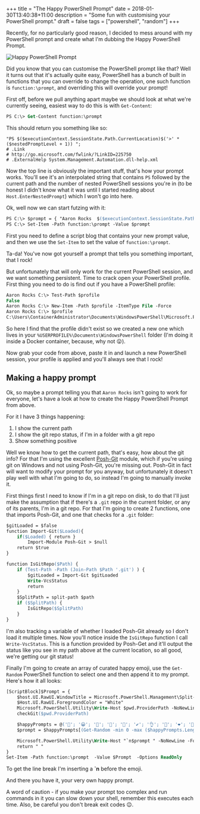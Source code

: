 +++
title = "The Happy PowerShell Prompt"
date = 2018-01-30T13:40:38+11:00
description = "Some fun with customising your PowerShell prompt."
draft = false
tags = ["powershell", "random"]
+++

Recently, for no particularly good reason, I decided to mess around with my PowerShell prompt and create what I'm dubbing the Happy PowerShell Prompt.

![Happy PowerShell Prompt](/images/happy-powershell-prompt.PNG)

Did you know that you can customise the PowerShell prompt like that? Well it turns out that it's actually quite easy, PowerShell has a bunch of built in functions that you can override to change the operation, one such function is `function:\prompt`, and overriding this will override your prompt!

First off, before we pull anything apart maybe we should look at what we're currently seeing, easiest way to do this is with `Get-Content`:

```ps
PS C:\> Get-Content function:\prompt
```

This should return you something like so:

```
"PS $($executionContext.SessionState.Path.CurrentLocation)$('>' * ($nestedPromptLevel + 1)) ";
# .Link
# http://go.microsoft.com/fwlink/?LinkID=225750
# .ExternalHelp System.Management.Automation.dll-help.xml
```

Now the top line is obviously the important stuff, that's how your prompt works. You'll see it's an interpolated string that contains `PS` followed by the current path and the number of nested PowerShell sessions you're in (to be honest I didn't know what it was until I started reading about `Host.EnterNestedPrompt`) which I won't go into here.

Ok, well now we can start futzing with it:

```ps
PS C:\> $prompt = { "Aaron Rocks  $($executionContext.SessionState.Path.CurrentLocation)$('>' * ($nestedPromptLevel + 1)) " }
PS C:\> Set-Item -Path function:\prompt -Value $prompt
```

First you need to define a script blog that contains your new prompt value, and then we use the `Set-Item` to set the value of `function:\prompt`.

Ta-da! You've now got yourself a prompt that tells you something important, that I rock!

But unfortunately that will only work for the current PowerShell session, and we want something persistent. Time to crack open your PowerShell profile. First thing you need to do is find out if you have a PowerShell profile:

```ps
Aaron Rocks C:\> Test-Path $profile
False
Aaron Rocks C:\> New-Item -Path $profile -ItemType File -Force
Aaron Rocks C:\> $profile
C:\Users\ContainerAdministrator\Documents\WindowsPowerShell\Microsoft.PowerShell_profile.ps1
```

So here I find that the profile didn't exist so we created a new one which lives in your `%USERPROFILE%\Documents\WindowsPowerShell` folder (I'm doing it inside a Docker container, because, why not :stuck_out_tongue:).

Now grab your code from above, paste it in and launch a new PowerShell session, your profile is applied and you'll always see that I rock!

## Making a happy prompt

Ok, so maybe a prompt telling you that `Aaron Rocks` isn't going to work for everyone, let's have a look at how to create the Happy PowerShell Prompt from above.

For it I have 3 things happening:

1. I show the current path
2. I show the git repo status, if I'm in a folder with a git repo
3. Show something positive

Well we know how to get the current path, that's easy, how about the git info? For that I'm using the excellent [Posh-Git](https://github.com/dahlbyk/posh-git) module, which if you're using git on Windows and not using Posh-Git, you're missing out. Posh-Git in fact will want to modify your prompt for you anyway, but unfortunately it doesn't play well with what I'm going to do, so instead I'm going to manually invoke it.

First things first I need to know if I'm in a git repo on disk, to do that I'll just make the assumption that if there's a `.git` repo in the current folder, or any of its parents, I'm in a git repo. For that I'm going to create 2 functions, one that imports Posh-Git, and one that checks for a `.git` folder:

```ps
$gitLoaded = $false
function Import-Git($Loaded){
    if($Loaded) { return }
        Import-Module Posh-Git > $null
    return $true
}

function IsGitRepo($Path) {
    if (Test-Path -Path (Join-Path $Path '.git') ) {
        $gitLoaded = Import-Git $gitLoaded
        Write-VcsStatus
        return
    }
    $SplitPath = split-path $path
    if ($SplitPath) {
        IsGitRepo($SplitPath)
    }
}
```

I'm also tracking a variable of whether I loaded Posh-Git already so I don't load it multiple times. Now you'll notice inside the `IsGitRepo` function I call `Write-VscStatus`. This is a function provided by Posh-Get and it'll output the status like you see in my path above at the current location, so all good, we're getting our git status!

Finally I'm going to create an array of curated happy emoji, use the `Get-Random` PowerShell function to select one and then append it to my prompt. Here's how it all looks:

```ps
[ScriptBlock]$Prompt = {
    $host.UI.RawUI.WindowTitle = Microsoft.PowerShell.Management\Split-Path $pwd.ProviderPath -Leaf
    $Host.UI.RawUI.ForegroundColor = "White"
    Microsoft.PowerShell.Utility\Write-Host $pwd.ProviderPath -NoNewLine -ForegroundColor Green
    checkGit($pwd.ProviderPath)

    $happyPrompts = @('🍺'; '😀'; '🤜'; '🎉'; '🤟'; '✔'; '👌'; '🌈'; '❤'; '💯'; '🆗'; '🗨';)
    $prompt = $happyPrompts[(Get-Random -min 0 -max ($happyPrompts.Length))]

    Microsoft.PowerShell.Utility\Write-Host "`n$prompt " -NoNewLine -ForegroundColor "DarkGray"
    return " "
}
Set-Item -Path function:\prompt  -Value $Prompt  -Options ReadOnly
```

To get the line break I'm inserting a **`n** before the emoji.

And there you have it, your very own happy prompt.

A word of caution - if you make your prompt too complex and run commands in it you can slow down your shell, remember this executes each time. Also, be careful you don't break exit codes :wink:.
